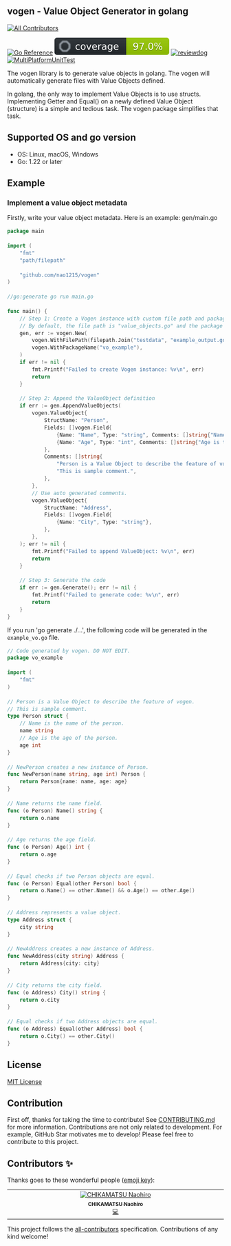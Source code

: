 ## vogen - Value Object Generator in golang
<!-- ALL-CONTRIBUTORS-BADGE:START - Do not remove or modify this section -->
[![All Contributors](https://img.shields.io/badge/all_contributors-1-orange.svg?style=flat-square)](#contributors-)
<!-- ALL-CONTRIBUTORS-BADGE:END -->

[![Go Reference](https://pkg.go.dev/badge/github.com/nao1215/vogen.svg)](https://pkg.go.dev/github.com/nao1215/vogen)
![Coverage](https://raw.githubusercontent.com/nao1215/octocovs-central-repo/main/badges/nao1215/vogen/coverage.svg)
[![reviewdog](https://github.com/nao1215/vogen/actions/workflows/reviewdog.yml/badge.svg)](https://github.com/nao1215/vogen/actions/workflows/reviewdog.yml)
[![MultiPlatformUnitTest](https://github.com/nao1215/vogen/actions/workflows/unit_test.yml/badge.svg)](https://github.com/nao1215/vogen/actions/workflows/unit_test.yml)

The vogen library is to generate value objects in golang. The vogen will automatically generate files with Value Objects defined.
  
In golang, the only way to implement Value Objects is to use structs. Implementing Getter and Equal() on a newly defined Value Object (structure) is a simple and tedious task. The vogen package simplifies that task.

## Supported OS and go version
- OS: Linux, macOS, Windows
- Go: 1.22 or later

## Example
### Implement a value object metadata

Firstly, write your value object metadata. Here is an example: gen/main.go

```go
package main

import (
	"fmt"
	"path/filepath"

	"github.com/nao1215/vogen"
)

//go:generate go run main.go

func main() {
	// Step 1: Create a Vogen instance with custom file path and package name.
	// By default, the file path is "value_objects.go" and the package name is "vo".
	gen, err := vogen.New(
		vogen.WithFilePath(filepath.Join("testdata", "example_output.go")),
		vogen.WithPackageName("vo_example"),
	)
	if err != nil {
		fmt.Printf("Failed to create Vogen instance: %v\n", err)
		return
	}

	// Step 2: Append the ValueObject definition
	if err := gen.AppendValueObjects(
		vogen.ValueObject{
			StructName: "Person",
			Fields: []vogen.Field{
				{Name: "Name", Type: "string", Comments: []string{"Name is the name of the person."}},
				{Name: "Age", Type: "int", Comments: []string{"Age is the age of the person."}},
			},
			Comments: []string{
				"Person is a Value Object to describe the feature of vogen.",
				"This is sample comment.",
			},
		},
		// Use auto generated comments.
		vogen.ValueObject{
			StructName: "Address",
			Fields: []vogen.Field{
				{Name: "City", Type: "string"},
			},
		},
	); err != nil {
		fmt.Printf("Failed to append ValueObject: %v\n", err)
		return
	}

	// Step 3: Generate the code
	if err := gen.Generate(); err != nil {
		fmt.Printf("Failed to generate code: %v\n", err)
		return
	}
}
```

If you run 'go generate ./...', the following code will be generated in the `example_vo.go` file.

```go
// Code generated by vogen. DO NOT EDIT.
package vo_example

import (
	"fmt"
)

// Person is a Value Object to describe the feature of vogen.
// This is sample comment.
type Person struct {
	// Name is the name of the person.
	name string
	// Age is the age of the person.
	age int
}

// NewPerson creates a new instance of Person.
func NewPerson(name string, age int) Person {
	return Person{name: name, age: age}
}

// Name returns the name field.
func (o Person) Name() string {
	return o.name
}

// Age returns the age field.
func (o Person) Age() int {
	return o.age
}

// Equal checks if two Person objects are equal.
func (o Person) Equal(other Person) bool {
	return o.Name() == other.Name() && o.Age() == other.Age()
}

// Address represents a value object.
type Address struct {
	city string
}

// NewAddress creates a new instance of Address.
func NewAddress(city string) Address {
	return Address{city: city}
}

// City returns the city field.
func (o Address) City() string {
	return o.city
}

// Equal checks if two Address objects are equal.
func (o Address) Equal(other Address) bool {
	return o.City() == other.City()
}
```

## License

[MIT License](./LICENSE)

## Contribution

First off, thanks for taking the time to contribute! See [CONTRIBUTING.md](./CONTRIBUTING.md) for more information. Contributions are not only related to development. For example, GitHub Star motivates me to develop! Please feel free to contribute to this project.


## Contributors ✨

Thanks goes to these wonderful people ([emoji key](https://allcontributors.org/docs/en/emoji-key)):

<!-- ALL-CONTRIBUTORS-LIST:START - Do not remove or modify this section -->
<!-- prettier-ignore-start -->
<!-- markdownlint-disable -->
<table>
  <tbody>
    <tr>
      <td align="center" valign="top" width="14.28%"><a href="https://debimate.jp/"><img src="https://avatars.githubusercontent.com/u/22737008?v=4?s=75" width="75px;" alt="CHIKAMATSU Naohiro"/><br /><sub><b>CHIKAMATSU Naohiro</b></sub></a><br /><a href="https://github.com/nao1215/vogen/commits?author=nao1215" title="Code">💻</a></td>
    </tr>
  </tbody>
</table>

<!-- markdownlint-restore -->
<!-- prettier-ignore-end -->

<!-- ALL-CONTRIBUTORS-LIST:END -->

This project follows the [all-contributors](https://github.com/all-contributors/all-contributors) specification. Contributions of any kind welcome!
